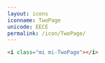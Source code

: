 ```yaml
---
layout: icons
iconname: TwoPage
unicode: EECE
permalink: /icon/TwoPage/
---
```


``` html
<i class="mi mi-TwoPage"></i>
```
